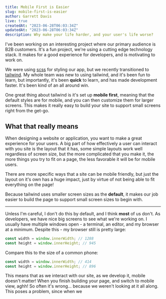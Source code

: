 ```yaml :blog:
title: Mobile First is Easier
slug: mobile-first-is-easier
author: Garrett Davis
live: true
createdAt: "2023-06-28T06:03:34Z"
updatedAt: "2023-06-28T06:03:34Z"
description: Why make your life harder, and your user's life worse?
```

I've been working on an interesting project where our primary audience is B2B
customers. It's a fun project, we're using a cutting edge technology stack. It
makes for a good experience for developers, and is motivating to work on.

We were using [scss](https://sass-lang.com/) for styling our app, but we
recently transitioned to [tailwind](https://tailwindcss.com/). My whole team
was new to using tailwind, and it's been fun to learn, but importantly, it's
been **quick** to learn, and has made development faster. It's been kind of an all
around win.

One great thing about tailwind is it's set up **mobile first**, meaning that the
default styles are for mobile, and you can then customize them for larger
screens. This makes it really easy to build your site to support small screens
right from the get-go.

## What that really means

When designing a website or application, you want to make a great experience for
your users. A big part of how effectively a user can interact with you site is
the layout that it has, some simple layouts work well regardless of screen size,
but the more complicated that you make it, the more things you try to fit on a
page, the less favorable it will be for mobile users.

There are more specific ways that a site can be mobile friendly, but just the
layout on it's own has a huge impact, just by virtue of not being able to fit
everything on the page!

Because tailwind uses smaller screen sizes as the **default**, it makes our job
easier to build the page to support small screen sizes to begin with.

---

Unless I'm careful, I don't do this by default, and I think **most** of us don't.
As developers, we have nice big screens to see what we're working on. I
usually have multiple windows open - a terminal, an editor, and my browser at a
minimum. Despite this - my browser still is pretty large:

```js
const width = window.innerWidth; // 1288
const height = window.innerHeight; // 945
```

Compare this to the size of a common phone:

```js
const width = window.innerWidth; // 414
const height = window.innerHeight; // 896
```

This means that as we interact with our site, as we develop it, mobile doesn't
matter! When you finish building your page, and switch to mobile view, aghh! So
often it's wrong... because we weren't looking at it all along. This poses a
problem, since when we
